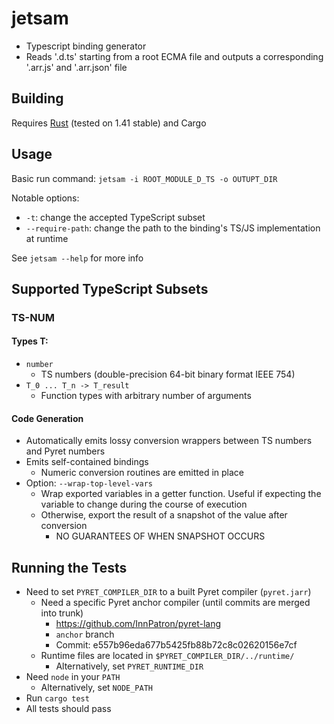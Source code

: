 # jetsam
* Typescript binding generator
* Reads '.d.ts' starting from a root ECMA file and outputs a corresponding '.arr.js' and '.arr.json' file

## Building
Requires [Rust](https://www.rust-lang.org/) (tested on 1.41 stable) and Cargo

## Usage

Basic run command: `jetsam -i ROOT_MODULE_D_TS -o OUTUPT_DIR`

Notable options:
* `-t`: change the accepted TypeScript subset
* `--require-path`: change the path to the binding's TS/JS implementation at runtime

See `jetsam --help` for more info

## Supported TypeScript Subsets

### TS-NUM
#### Types T:
  * `number`
    * TS numbers (double-precision 64-bit binary format IEEE 754)
  * `T_0 ... T_n -> T_result`
    * Function types with arbitrary number of arguments

#### Code Generation
* Automatically emits lossy conversion wrappers between TS numbers and Pyret numbers
* Emits self-contained bindings
  * Numeric conversion routines are emitted in place
* Option: `--wrap-top-level-vars`
  * Wrap exported variables in a getter function. Useful if expecting the variable to change during the course of execution
  * Otherwise, export the result of a snapshot of the value after conversion
    * NO GUARANTEES OF WHEN SNAPSHOT OCCURS

## Running the Tests

* Need to set `PYRET_COMPILER_DIR` to a built Pyret compiler (`pyret.jarr`)
  * Need a specific Pyret anchor compiler (until commits are merged into trunk)
    * https://github.com/InnPatron/pyret-lang
    * `anchor` branch
    * Commit: e557b96eda677b5425fb88b72c8c02620156e7cf
  * Runtime files are located in `$PYRET_COMPILER_DIR/../runtime/`
    * Alternatively, set `PYRET_RUNTIME_DIR`
* Need `node` in your `PATH`
  * Alternatively, set `NODE_PATH`
* Run `cargo test`
* All tests should pass
